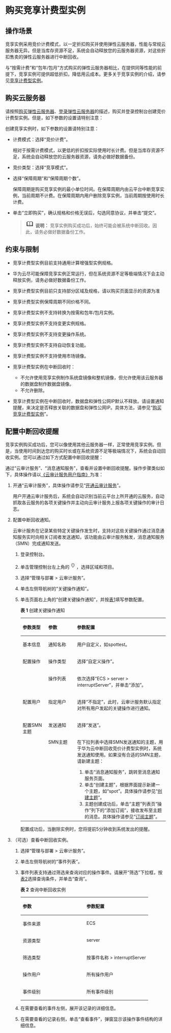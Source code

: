 # 购买竞享计费型实例<a name="ecs_03_0190"></a>

## 操作场景<a name="section105751559478"></a>

竞享实例采用竞价计费模式，以一定折扣购买并使用弹性云服务器，性能与常规云服务器无异。但是当库存资源不足，系统会自动释放您的云服务器资源，对这些折扣售卖的弹性云服务器进行中断回收。

与“按需计费”和“包年/包月”方式购买的弹性云服务器相比，在提供同等性能的前提下，竞享实例可提供超低折扣，降低用云成本。更多关于竞享实例的介绍，请参见[竞享计费型实例](竞享计费型实例.md)。

## 购买云服务器<a name="section161111475818"></a>

请按照[购买弹性云服务器](https://support.huaweicloud.com/qs-ecs/zh-cn_topic_0021831611.html)、[登录弹性云服务器](https://support.huaweicloud.com/qs-ecs/zh-cn_topic_0092494193.html)的描述，购买并登录控制台创建竞价计费型实例。但是，如下参数的设置请特别注意：

创建竞享实例时，如下参数的设置请特别注意：

-   计费模式：选择“竞价计费”。

    相对于按需计费模式，以更低的折扣按实际使用时长计费。但是当库存资源不足，系统会自动释放您的云服务器资源，请务必做好数据备份。

-   竞价类型：选择“竞享模式”。
-   选择“保障周期”和“保障周期个数”。

    保障周期是购买竞享实例的最小单位时间。在保障周期内由云平台中断竞享实例，当前周期不计费。在保障周期内用户删除竞享实例，当前周期按使用时长计费。

-   单击“立即购买”，确认规格和价格无误后，勾选同意协议，并单击“提交”。

    >![](public_sys-resources/icon-note.gif) **说明：** 
    >竞享实例购买成功后，始终可能会被系统中断回收。因此，请务必做好数据备份工作。


## 约束与限制<a name="section1116128801"></a>

-   竞享计费型实例目前支持通用计算增强型实例规格。
-   华为云尽可能保障竞享实例正常运行，但在系统资源不足等极端情况下会主动释放实例，请务必做好数据备份工作。
-   竞享计费型实例目前只支持部分区域及规格，请以购买页面显示的资源为准
-   竞享计费型实例保障周期不同价格不同。
-   竞享计费型实例不支持转换为按需和包年/包月实例。
-   竞享计费型实例不支持变更实例规格。
-   竞享计费型实例不支持变更操作系统。
-   竞享计费型实例不支持自动恢复功能。
-   竞享计费型实例不支持使用市场镜像。
-   竞享计费型实例在中断回收时：
    -   不允许使用竞享实例制作系统盘镜像和整机镜像，但允许使用该云服务器的数据盘制作数据盘镜像。
    -   不允许删除。

-   竞享计费型实例在中断回收时，数据盘和弹性公网IP默认不释放。请设置通知提醒，来决定是否释放关联的数据盘和弹性公网IP。具体方法，请参见“[购买竞享计费型实例](购买竞享计费型实例.md)”。

## 配置中断回收提醒<a name="section374951514295"></a>

竞享实例购买成功后，您可以像使用其他云服务器一样，正常使用竞享实例。但是，当使用时间到达您的购买时长或在系统资源不足等极端情况下，系统会自动回收实例。您可以通过如下方式配置中断回收提醒：

通过“云审计服务”、“消息通知服务”，查看并设置中断回收提醒。操作步骤类似如下，具体操作请以[《云审计服务用户指南》](https://support.huaweicloud.com/cts/index.html)为准：

1.  开通“云审计服务”，具体操作请参见“[开通云审计服务](https://support.huaweicloud.com/qs-cts/cts_02_0001.html)”。

    用户开通云审计服务后，系统会自动识别当前云平台上所开通的云服务，自动抓取各云服务的各项关键操作并主动向云审计服务上报各项关键操作的审计日志。

2.  配置中断回收通知。

    云审计服务在记录某些特定关键操作发生时，支持对这些关键操作通过消息通知服务实时向相关订阅者发送通知，该功能由云审计服务触发，消息通知服务（SMN）完成通知发送。

    1.  登录控制台。
    2.  单击管理控制台左上角的![](figures/icon-region.png)，选择区域和项目。
    3.  选择“管理与部署 \> 云审计服务”。
    4.  单击左侧导航树的“关键操作通知”。
    5.  单击页面右上角的“创建关键操作通知”，并按[表1](#ecs_03_0115_table19405737165010)填写参数配置。

        **表 1**  创建关键操作通知

        <a name="ecs_03_0115_table19405737165010"></a>
        <table><thead align="left"><tr id="ecs_03_0115_row1840653718508"><th class="cellrowborder" valign="top" width="17.628237176282376%" id="mcps1.2.4.1.1"><p id="ecs_03_0115_p10406103745013"><a name="ecs_03_0115_p10406103745013"></a><a name="ecs_03_0115_p10406103745013"></a>参数类型</p>
        </th>
        <th class="cellrowborder" valign="top" width="19.828017198280172%" id="mcps1.2.4.1.2"><p id="ecs_03_0115_p140615379500"><a name="ecs_03_0115_p140615379500"></a><a name="ecs_03_0115_p140615379500"></a>参数</p>
        </th>
        <th class="cellrowborder" valign="top" width="62.54374562543745%" id="mcps1.2.4.1.3"><p id="ecs_03_0115_p64061037175012"><a name="ecs_03_0115_p64061037175012"></a><a name="ecs_03_0115_p64061037175012"></a>参数配置</p>
        </th>
        </tr>
        </thead>
        <tbody><tr id="ecs_03_0115_row124061337205013"><td class="cellrowborder" valign="top" width="17.628237176282376%" headers="mcps1.2.4.1.1 "><p id="ecs_03_0115_p984181035210"><a name="ecs_03_0115_p984181035210"></a><a name="ecs_03_0115_p984181035210"></a>基本信息</p>
        </td>
        <td class="cellrowborder" valign="top" width="19.828017198280172%" headers="mcps1.2.4.1.2 "><p id="ecs_03_0115_p20406133717500"><a name="ecs_03_0115_p20406133717500"></a><a name="ecs_03_0115_p20406133717500"></a>通知名称</p>
        </td>
        <td class="cellrowborder" valign="top" width="62.54374562543745%" headers="mcps1.2.4.1.3 "><p id="ecs_03_0115_p164061437205013"><a name="ecs_03_0115_p164061437205013"></a><a name="ecs_03_0115_p164061437205013"></a>用户自定义，如spottest。</p>
        </td>
        </tr>
        <tr id="ecs_03_0115_row17406153735013"><td class="cellrowborder" rowspan="2" valign="top" width="17.628237176282376%" headers="mcps1.2.4.1.1 "><p id="ecs_03_0115_p168411010115211"><a name="ecs_03_0115_p168411010115211"></a><a name="ecs_03_0115_p168411010115211"></a>配置操作</p>
        </td>
        <td class="cellrowborder" valign="top" width="19.828017198280172%" headers="mcps1.2.4.1.2 "><p id="ecs_03_0115_p184061937175015"><a name="ecs_03_0115_p184061937175015"></a><a name="ecs_03_0115_p184061937175015"></a>操作类型</p>
        </td>
        <td class="cellrowborder" valign="top" width="62.54374562543745%" headers="mcps1.2.4.1.3 "><p id="ecs_03_0115_p1940663718503"><a name="ecs_03_0115_p1940663718503"></a><a name="ecs_03_0115_p1940663718503"></a>选择“自定义操作”。</p>
        </td>
        </tr>
        <tr id="ecs_03_0115_row64061537195013"><td class="cellrowborder" valign="top" headers="mcps1.2.4.1.1 "><p id="ecs_03_0115_p7406437115012"><a name="ecs_03_0115_p7406437115012"></a><a name="ecs_03_0115_p7406437115012"></a>操作列表</p>
        </td>
        <td class="cellrowborder" valign="top" headers="mcps1.2.4.1.2 "><p id="ecs_03_0115_p116432021175311"><a name="ecs_03_0115_p116432021175311"></a><a name="ecs_03_0115_p116432021175311"></a>依次选择“ECS &gt; server &gt; interruptServer”，并单击“添加”。</p>
        </td>
        </tr>
        <tr id="ecs_03_0115_row1840663735011"><td class="cellrowborder" valign="top" width="17.628237176282376%" headers="mcps1.2.4.1.1 "><p id="ecs_03_0115_p12406937145015"><a name="ecs_03_0115_p12406937145015"></a><a name="ecs_03_0115_p12406937145015"></a>配置用户</p>
        </td>
        <td class="cellrowborder" valign="top" width="19.828017198280172%" headers="mcps1.2.4.1.2 "><p id="ecs_03_0115_p1840683785016"><a name="ecs_03_0115_p1840683785016"></a><a name="ecs_03_0115_p1840683785016"></a>指定用户</p>
        </td>
        <td class="cellrowborder" valign="top" width="62.54374562543745%" headers="mcps1.2.4.1.3 "><p id="ecs_03_0115_p13406123716509"><a name="ecs_03_0115_p13406123716509"></a><a name="ecs_03_0115_p13406123716509"></a>选择“不指定”，此时，云审计服务默认指定对所有用户发起的关键操作进行通知。</p>
        </td>
        </tr>
        <tr id="ecs_03_0115_row144061537185014"><td class="cellrowborder" rowspan="2" valign="top" width="17.628237176282376%" headers="mcps1.2.4.1.1 "><p id="ecs_03_0115_p1040673725011"><a name="ecs_03_0115_p1040673725011"></a><a name="ecs_03_0115_p1040673725011"></a>配置SMN主题</p>
        </td>
        <td class="cellrowborder" valign="top" width="19.828017198280172%" headers="mcps1.2.4.1.2 "><p id="ecs_03_0115_p11406103715019"><a name="ecs_03_0115_p11406103715019"></a><a name="ecs_03_0115_p11406103715019"></a>发送通知</p>
        </td>
        <td class="cellrowborder" valign="top" width="62.54374562543745%" headers="mcps1.2.4.1.3 "><p id="ecs_03_0115_p16406113713504"><a name="ecs_03_0115_p16406113713504"></a><a name="ecs_03_0115_p16406113713504"></a>选择“发送”。</p>
        </td>
        </tr>
        <tr id="ecs_03_0115_row340653785016"><td class="cellrowborder" valign="top" headers="mcps1.2.4.1.1 "><p id="ecs_03_0115_p20406163720506"><a name="ecs_03_0115_p20406163720506"></a><a name="ecs_03_0115_p20406163720506"></a>SMN主题</p>
        </td>
        <td class="cellrowborder" valign="top" headers="mcps1.2.4.1.2 "><p id="ecs_03_0115_p1073418141662"><a name="ecs_03_0115_p1073418141662"></a><a name="ecs_03_0115_p1073418141662"></a>在下拉列表中选择SMN发送通知的主题，用于华为云中断回收竞价计费型实例时，系统发送通知使用。如果没有合适的SMN主题，请新建主题：</p>
        <a name="ecs_03_0115_ol476171415612"></a><a name="ecs_03_0115_ol476171415612"></a><ol id="ecs_03_0115_ol476171415612"><li>单击“消息通知服务”，跳转至消息通知服务页面。</li><li>单击“创建主题”，根据界面提示新建一个主题，如“spot”。具体操作请参见“<a href="https://support.huaweicloud.com/usermanual-smn/zh-cn_topic_0043961401.html" target="_blank" rel="noopener noreferrer">创建主题</a>”。</li><li>主题创建成功后，单击“主题”列表页“操作”列下的“添加订阅”，接收发布至主题的消息。具体操作请参见“<a href="https://support.huaweicloud.com/usermanual-smn/zh-cn_topic_0043961402.html" target="_blank" rel="noopener noreferrer">订阅主题</a>”。</li></ol>
        </td>
        </tr>
        </tbody>
        </table>

        配置成功后，当删除实例时，您将提前5分钟收到系统发出的提醒。

3.  （可选）查看中断回收实例。
    1.  选择“管理与部署 \> 云审计服务”。
    2.  单击左侧导航树的“事件列表”。
    3.  事件列表支持通过筛选来查询对应的操作事件。请展开“筛选”下拉框，按[表2](#ecs_03_0115_table10846184114188)选择查询条件，并单击“查询”。

        **表 2**  查询中断回收实例

        <a name="ecs_03_0115_table10846184114188"></a>
        <table><thead align="left"><tr id="ecs_03_0115_row17851941141819"><th class="cellrowborder" valign="top" width="50%" id="mcps1.2.3.1.1"><p id="ecs_03_0115_p10853184181816"><a name="ecs_03_0115_p10853184181816"></a><a name="ecs_03_0115_p10853184181816"></a>参数</p>
        </th>
        <th class="cellrowborder" valign="top" width="50%" id="mcps1.2.3.1.2"><p id="ecs_03_0115_p108541641131819"><a name="ecs_03_0115_p108541641131819"></a><a name="ecs_03_0115_p108541641131819"></a>参数配置</p>
        </th>
        </tr>
        </thead>
        <tbody><tr id="ecs_03_0115_row1585611412185"><td class="cellrowborder" valign="top" width="50%" headers="mcps1.2.3.1.1 "><p id="ecs_03_0115_p08576410186"><a name="ecs_03_0115_p08576410186"></a><a name="ecs_03_0115_p08576410186"></a>事件来源</p>
        </td>
        <td class="cellrowborder" valign="top" width="50%" headers="mcps1.2.3.1.2 "><p id="ecs_03_0115_p11858134115188"><a name="ecs_03_0115_p11858134115188"></a><a name="ecs_03_0115_p11858134115188"></a>ECS</p>
        </td>
        </tr>
        <tr id="ecs_03_0115_row158592410185"><td class="cellrowborder" valign="top" width="50%" headers="mcps1.2.3.1.1 "><p id="ecs_03_0115_p68601541201818"><a name="ecs_03_0115_p68601541201818"></a><a name="ecs_03_0115_p68601541201818"></a>资源类型</p>
        </td>
        <td class="cellrowborder" valign="top" width="50%" headers="mcps1.2.3.1.2 "><p id="ecs_03_0115_p19862114118182"><a name="ecs_03_0115_p19862114118182"></a><a name="ecs_03_0115_p19862114118182"></a>server</p>
        </td>
        </tr>
        <tr id="ecs_03_0115_row08627411186"><td class="cellrowborder" valign="top" width="50%" headers="mcps1.2.3.1.1 "><p id="ecs_03_0115_p118631341181811"><a name="ecs_03_0115_p118631341181811"></a><a name="ecs_03_0115_p118631341181811"></a>筛选类型</p>
        </td>
        <td class="cellrowborder" valign="top" width="50%" headers="mcps1.2.3.1.2 "><p id="ecs_03_0115_p286444111814"><a name="ecs_03_0115_p286444111814"></a><a name="ecs_03_0115_p286444111814"></a>按事件名称 &gt; interruptServer</p>
        </td>
        </tr>
        <tr id="ecs_03_0115_row12865134111813"><td class="cellrowborder" valign="top" width="50%" headers="mcps1.2.3.1.1 "><p id="ecs_03_0115_p8867441161815"><a name="ecs_03_0115_p8867441161815"></a><a name="ecs_03_0115_p8867441161815"></a>操作用户</p>
        </td>
        <td class="cellrowborder" valign="top" width="50%" headers="mcps1.2.3.1.2 "><p id="ecs_03_0115_p1086924119184"><a name="ecs_03_0115_p1086924119184"></a><a name="ecs_03_0115_p1086924119184"></a>所有操作用户</p>
        </td>
        </tr>
        <tr id="ecs_03_0115_row1886994114187"><td class="cellrowborder" valign="top" width="50%" headers="mcps1.2.3.1.1 "><p id="ecs_03_0115_p8871154110189"><a name="ecs_03_0115_p8871154110189"></a><a name="ecs_03_0115_p8871154110189"></a>事件级别</p>
        </td>
        <td class="cellrowborder" valign="top" width="50%" headers="mcps1.2.3.1.2 "><p id="ecs_03_0115_p1787218415181"><a name="ecs_03_0115_p1787218415181"></a><a name="ecs_03_0115_p1787218415181"></a>所有事件级别</p>
        </td>
        </tr>
        </tbody>
        </table>

    4.  在需要查看的事件左侧，展开该记录的详细信息。
    5.  在需要查看的记录右侧，单击“查看事件”，弹窗显示该操作事件结构的详细信息。


